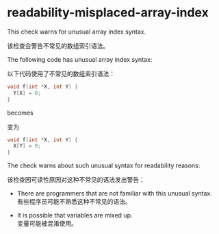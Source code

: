 # readability-misplaced-array-index

This check warns for unusual array index syntax.

该检查会警告不常见的数组索引语法。

The following code has unusual array index syntax:

以下代码使用了不常见的数组索引语法：

```c++
void f(int *X, int Y) {
  Y[X] = 0;
}
```

becomes

变为

```c++
void f(int *X, int Y) {
  X[Y] = 0;
}
```

The check warns about such unusual syntax for readability reasons:

该检查因可读性原因对这种不常见的语法发出警告：

- There are programmers that are not familiar with this unusual syntax.  
  有些程序员可能不熟悉这种不常见的语法。

- It is possible that variables are mixed up.  
  变量可能被混淆使用。
